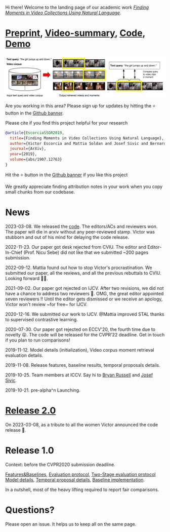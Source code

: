 Hi there! Welcome to the landing page of our academic work [_Finding Moments in Video Collections Using Natural Language_](https://arxiv.org/abs/1907.12763).

# [Preprint](https://arxiv.org/abs/1907.12763), [Video-summary](https://drive.google.com/file/d/1zPFpfeL8Ov-n2pC8XUYTqPGLvKwQoCsf/view?usp=drive_link), [Code](https://github.com/escorciav/moments-retrieval), [Demo](http://moments-retrieval.kaust.edu.sa/query/girl)

![teaser](https://github.com/escorciav/moments-retrieval-page/blob/master/data/page/teaser.png)

Are you working in this area? Please sign up for updates by hitting the ⭐ button in the [Github banner](https://github.com/escorciav/moments-retrieval-page).

Please cite if you find this project helpful for your research

```bibtex
@article{EscorciaSSGR2019,
  title={Finding Moments in Video Collections Using Natural Language},
  author={Victor Escorcia and Mattia Soldan and Josef Sivic and Bernard Ghanem and Bryan Russell},
  journal={ArXiv},
  year={2019},
  volume={abs/1907.12763}
}
```

Hit the ⭐ button in the [Github banner](https://github.com/escorciav/moments-retrieval-page) if you like this project

We greatly appreciate finding attribution notes in your work when you copy small chunks from our codebase.

# News

2023-03-08. We released the [code](https://github.com/escorciav/moments-retrieval).
The editors/ACs and reviewers won.
The paper will die in arxiv without any peer-reviewed stamp.
Victor was stubborn and out of his mind for delaying the code release.

2022-11-23. Our paper got desk rejected from CVIU.
The editor and Editor-In-Chief (Prof. Nicu Sebe) did not like that we submitted ~200 pages submission.

2022-09-12. Mattia found out how to stop Victor's procrastination.
We submitted our paper, all the reviews, and all the previous rebuttals to CVIU.
Looking forward ✌🏼.

2021-09-02. Our paper got rejected on IJCV.
After two revisions, we did not have a chance to address two reviewers 🤬.
OMG, the great editor appointed seven reviewers ‼️
Until the editor gets dismissed or we receive an apology, Victor won't review ~for free~ for IJCV.

2020-12-16. We submitted our work to IJCV.
@Mattia improved STAL thanks to supervised contrastive learning.

2020-07-30. Our paper got rejected on ECCV'20, the fourth time due to novelty 😝.
The code will be released for the CVPR'22 deadline.
Get in touch if you plan to run comparisons!

2019-11-12. Model details (initialization), Video corpus moment retrieval evaluation details.

2019-11-08. Release features, baseline results, temporal proposals details.

2019-10-25. Team members at ICCV. Say hi to [Bryan Russell](http://bryanrussell.org/) and [Josef Sivic](https://www.di.ens.fr/~josef/).

2019-10-21. pre-alpha^n Launching.

# [Release 2.0](https://github.com/escorciav/moments-retrieval)

On 2023-03-08, as a tribute to all the women Victor announced the code release 🌻.

# Release 1.0

Context: before the CVPR2020 submission deadline.

[Features&Baselines](https://github.com/escorciav/moments-retrieval-page/blob/master/data/processed),
[Evaluation protocol](https://github.com/escorciav/moments-retrieval-page/blob/master/corpus_retrieval_eval.py),
[Two-Stage evaluation protocol](https://github.com/escorciav/moments-retrieval-page/blob/master/corpus_retrieval_2nd_eval.py)
[Model details](https://github.com/escorciav/moments-retrieval-page/blob/master/model.py),
[Temporal proposal details](https://github.com/escorciav/moments-retrieval-page/blob/master/data/interim/temporal-proposals-setup.md),
[Baseline implementation](https://github.com/escorciav/moments-retrieval-page/blob/master/moment_freq_prior.py#L173-L206).

In a nutshell, most of the heavy lifting required to report fair comparisons.

# Questions?

Please open an issue. It helps us to keep all on the same page.

